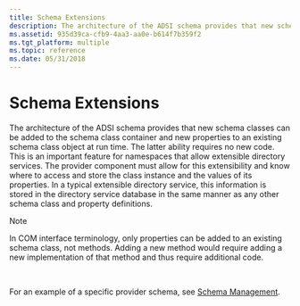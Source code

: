 ```yaml
---
title: Schema Extensions
description: The architecture of the ADSI schema provides that new schema classes can be added to the schema class container and new properties to an existing schema class object at run time.
ms.assetid: 935d39ca-cfb9-4aa3-aa0e-b614f7b359f2
ms.tgt_platform: multiple
ms.topic: reference
ms.date: 05/31/2018
---
```


# Schema Extensions

The architecture of the ADSI schema provides that new schema classes can be added to the schema class container and new properties to an existing schema class object at run time. The latter ability requires no new code. This is an important feature for namespaces that allow extensible directory services. The provider component must allow for this extensibility and know where to access and store the class instance and the values of its properties. In a typical extensible directory service, this information is stored in the directory service database in the same manner as any other schema class and property definitions.

> [!Note]  
> In COM interface terminology, only properties can be added to an existing schema class, not methods. Adding a new method would require adding a new implementation of that method and thus require additional code.

 

For an example of a specific provider schema, see [Schema Management](schema-management.md).

 

 




